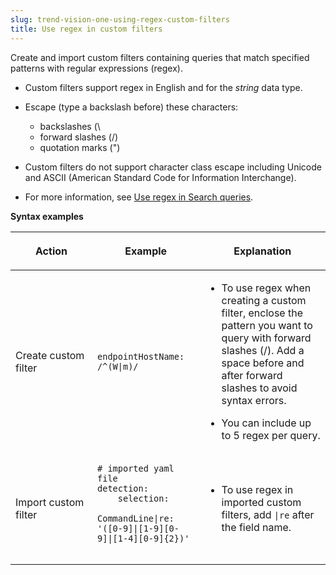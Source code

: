 ```yaml
---
slug: trend-vision-one-using-regex-custom-filters
title: Use regex in custom filters
---
```


Create and import custom filters containing queries that match specified patterns with regular expressions (regex).

- Custom filters support regex in English and for the *string* data type.

- Escape (type a backslash before) these characters:

  - backslashes (\\
  - forward slashes (/)
  - quotation marks (")

- Custom filters do not support character class escape including Unicode and ASCII (American Standard Code for Information Interchange).

- For more information, see [Use regex in Search queries](using-regex-search-queries.md).

**Syntax examples**

<table>
<colgroup>
<col style="width: 26%" />
<col style="width: 34%" />
<col style="width: 40%" />
</colgroup>
<thead>
<tr>
<th><p>Action</p></th>
<th><p>Example</p></th>
<th><p>Explanation</p></th>
</tr>
</thead>
<tbody>
<tr>
<td><p>Create custom filter</p></td>
<td><pre class="codeblock"><code>endpointHostName: /^(W|m)/</code></pre></td>
<td><ul>
<li><p>To use regex when creating a custom filter, enclose the pattern you want to query with forward slashes (/). Add a space before and after forward slashes to avoid syntax errors.</p></li>
<li><p>You can include up to 5 regex per query.</p></li>
</ul></td>
</tr>
<tr>
<td><p>Import custom filter</p></td>
<td><pre class="codeblock"><code># imported yaml file
detection:
    selection:
        CommandLine|re: &#39;([0-9]|[1-9][0-9]|[1-4][0-9]{2})&#39;
    </code></pre></td>
<td><ul>
<li><p>To use regex in imported custom filters, add <code>|re</code> after the field name.</p></li>
</ul></td>
</tr>
</tbody>
</table>
